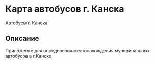 # Карта автобусов г. Канска

Автобусы г. Канска

## Описание

Приложение для определения местонахождения муниципальных автобусов в г.Канске
